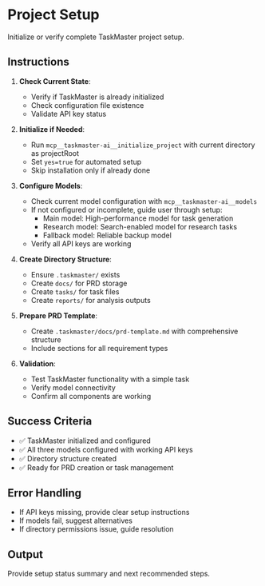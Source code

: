 # Project Setup

Initialize or verify complete TaskMaster project setup.

## Instructions

1. **Check Current State**:
   - Verify if TaskMaster is already initialized
   - Check configuration file existence
   - Validate API key status

2. **Initialize if Needed**:
   - Run `mcp__taskmaster-ai__initialize_project` with current directory as projectRoot
   - Set `yes=true` for automated setup
   - Skip installation only if already done

3. **Configure Models**:
   - Check current model configuration with `mcp__taskmaster-ai__models`
   - If not configured or incomplete, guide user through setup:
     - Main model: High-performance model for task generation
     - Research model: Search-enabled model for research tasks
     - Fallback model: Reliable backup model
   - Verify all API keys are working

4. **Create Directory Structure**:
   - Ensure `.taskmaster/` exists
   - Create `docs/` for PRD storage
   - Create `tasks/` for task files
   - Create `reports/` for analysis outputs

5. **Prepare PRD Template**:
   - Create `.taskmaster/docs/prd-template.md` with comprehensive structure
   - Include sections for all requirement types

6. **Validation**:
   - Test TaskMaster functionality with a simple task
   - Verify model connectivity
   - Confirm all components are working

## Success Criteria
- ✅ TaskMaster initialized and configured
- ✅ All three models configured with working API keys
- ✅ Directory structure created
- ✅ Ready for PRD creation or task management

## Error Handling
- If API keys missing, provide clear setup instructions
- If models fail, suggest alternatives
- If directory permissions issue, guide resolution

## Output
Provide setup status summary and next recommended steps.